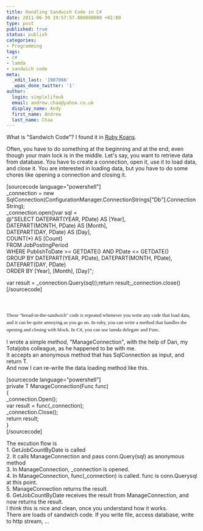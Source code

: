 ```yaml
---
title: Handling Sandwich Code in C#
date: 2011-06-30 19:57:57.000000000 +01:00
type: post
published: true
status: publish
categories:
- Programming
tags:
- c#
- lamda
- sandwich code
meta:
  _edit_last: '1907066'
  _wpas_done_twitter: '1'
author:
  login: simplelifeuk
  email: andrew.chaa@yahoo.co.uk
  display_name: Andy
  first_name: Andrew
  last_name: Chaa
---
```

<p>What is "Sandwich Code"? I found it in <a href="http://rubykoans.com/">Ruby Koans</a>.</p>
<p>Often, you have to do something at the beginning and at the end, even though your main lock is in the middle. Let's say, you want to retrieve data from database. You have to create a connection, open it, use it to load data, and close it. You are interested in loading data, but you have to do some chores like opening a connection and closing it.</p>
<p>[sourcecode language="powershell"]<br />
_connection = new SqlConnection(ConfigurationManager.ConnectionStrings[&quot;Db&quot;].ConnectionString);<br />
_connection.open()var sql =<br />
    @&quot;SELECT     DATEPART(YEAR, PDate) AS [Year],<br />
                 DATEPART(MONTH, PDate) AS [Month],<br />
                 DATEPART(DAY, PDate) AS [Day],<br />
                 COUNT(*) AS [Count]<br />
        FROM     JobPostingPeriod<br />
       WHERE     PublishToDate &gt;= GETDATE() AND PDate &lt;= GETDATE()<br />
       GROUP BY  DATEPART(YEAR, PDate), DATEPART(MONTH, PDate), DATEPART(DAY, PDate)<br />
       ORDER BY  [Year], [Month], [Day]&quot;;</p>
<p>var result = _connection.Query(sql));return result;_connection.close()<br />
[/sourcecode]</p>
<p><span class="Apple-style-span" style="font-family:Georgia, 'Times New Roman', 'Bitstream Charter', Times, serif;font-size:13px;line-height:19px;white-space:normal;"><br />
</span><br />
<span class="Apple-style-span" style="font-family:Georgia, 'Times New Roman', 'Bitstream Charter', Times, serif;font-size:13px;line-height:19px;white-space:normal;">Those "bread-in-the-sandwich" code is repeated whenever you write any code that load data, and it can be quite annoying as you go on. In ruby, you can write a method that handles the opening and closing with block. In C#, you can use lamda delegate and Func.</span></p>
<div>I wrote a simple method, "ManageConnection", with the help of Dan, my Totaljobs colleague, as he happened to be with me.</div>
<div>It accepts an anonymous method that has SqlConnection as input, and return T.</div>
<div>And now I can re-write the data loading method like this.</div>
<p>[sourcecode language="powershell"]<br />
private T ManageConnection(Func func)<br />
{<br />
    _connection.Open();<br />
    var result = func(_connection);<br />
    _connection.Close();<br />
    return result;<br />
}<br />
[/sourcecode]</p>
<div>The excution flow is</div>
<div>1. GetJobCountByDate is called</div>
<div>2. It calls ManageConnection and pass conn.Query(sql) as anonymous method</div>
<div>3. In ManageConnection, _connection is opened.</div>
<div>4. In ManageConnection, func(_connection) is called. func is conn.Querysql at this point.</div>
<div>5. ManageConnection returns the result.</div>
<div>6. GetJobCountByDate receives the result from ManageConnection, and now returns the result.</div>
<div>I think this is nice and clean, once you understand how it works.</div>
<div>There are loads of sandwich code. If you write file, access database, write to http stream, ...</div>
<pre></pre>
<div id="cke_pastebin" style="position:absolute;left:-1000px;top:138px;width:1px;height:1px;">
<pre>	ection.open()</pre>
</div>
<div id="cke_pastebin" style="position:absolute;left:-1000px;top:138px;width:1px;height:1px;">var sql =</div>
<div id="cke_pastebin" style="position:absolute;left:-1000px;top:138px;width:1px;height:1px;">    @"SELECT    DATEPART(YEAR, PostedDate) AS [Year],</div>
<div id="cke_pastebin" style="position:absolute;left:-1000px;top:138px;width:1px;height:1px;">                DATEPART(MONTH, PostedDate) AS [Month],</div>
<div id="cke_pastebin" style="position:absolute;left:-1000px;top:138px;width:1px;height:1px;">                DATEPART(DAY, PostedDate) AS [Day],</div>
<div id="cke_pastebin" style="position:absolute;left:-1000px;top:138px;width:1px;height:1px;">                COUNT(*) AS [Count]</div>
<div id="cke_pastebin" style="position:absolute;left:-1000px;top:138px;width:1px;height:1px;">       FROM     JobPostingPeriod</div>
<div id="cke_pastebin" style="position:absolute;left:-1000px;top:138px;width:1px;height:1px;">      WHERE     PublishToDate &gt;= GETDATE() AND PostedDate &lt;= GETDATE()</div>
<div id="cke_pastebin" style="position:absolute;left:-1000px;top:138px;width:1px;height:1px;">      GROUP BY  DATEPART(YEAR, PostedDate), DATEPART(MONTH, PostedDate), DATEPART(DAY, PostedDate)</div>
<div id="cke_pastebin" style="position:absolute;left:-1000px;top:138px;width:1px;height:1px;">      ORDER BY  [Year], [Month], [Day]";</div>
<div id="cke_pastebin" style="position:absolute;left:-1000px;top:138px;width:1px;height:1px;">var result = _connection.Query(sql));</div>
<div id="cke_pastebin" style="position:absolute;left:-1000px;top:138px;width:1px;height:1px;">return result;</div>
<div id="cke_pastebin" style="position:absolute;left:-1000px;top:138px;width:1px;height:1px;">_connection.close()_connection = new SqlConnection(ConfigurationManager.ConnectionStrings["JobSeekerReadOnly"].ConnectionString);</div>
<div id="cke_pastebin" style="position:absolute;left:-1000px;top:138px;width:1px;height:1px;">_connection.open()</div>
<div id="cke_pastebin" style="position:absolute;left:-1000px;top:138px;width:1px;height:1px;">var sql =</div>
<div id="cke_pastebin" style="position:absolute;left:-1000px;top:138px;width:1px;height:1px;">    @"SELECT    DATEPART(YEAR, PostedDate) AS [Year],</div>
<div id="cke_pastebin" style="position:absolute;left:-1000px;top:138px;width:1px;height:1px;">                DATEPART(MONTH, PostedDate) AS [Month],</div>
<div id="cke_pastebin" style="position:absolute;left:-1000px;top:138px;width:1px;height:1px;">                DATEPART(DAY, PostedDate) AS [Day],</div>
<div id="cke_pastebin" style="position:absolute;left:-1000px;top:138px;width:1px;height:1px;">                COUNT(*) AS [Count]</div>
<div id="cke_pastebin" style="position:absolute;left:-1000px;top:138px;width:1px;height:1px;">       FROM     JobPostingPeriod</div>
<div id="cke_pastebin" style="position:absolute;left:-1000px;top:138px;width:1px;height:1px;">      WHERE     PublishToDate &gt;= GETDATE() AND PostedDate &lt;= GETDATE()</div>
<div id="cke_pastebin" style="position:absolute;left:-1000px;top:138px;width:1px;height:1px;">      GROUP BY  DATEPART(YEAR, PostedDate), DATEPART(MONTH, PostedDate), DATEPART(DAY, PostedDate)</div>
<div id="cke_pastebin" style="position:absolute;left:-1000px;top:138px;width:1px;height:1px;">      ORDER BY  [Year], [Month], [Day]";</div>
<div id="cke_pastebin" style="position:absolute;left:-1000px;top:138px;width:1px;height:1px;">var result = _connection.Query(sql));</div>
<div id="cke_pastebin" style="position:absolute;left:-1000px;top:138px;width:1px;height:1px;">return result;</div>
<div id="cke_pastebin" style="position:absolute;left:-1000px;top:138px;width:1px;height:1px;">_connection.close()</div>
<div id="cke_pastebin" style="position:absolute;left:-1000px;top:138px;width:1px;height:1px;">_connection = new SqlConnection(ConfigurationManager.ConnectionStrings["JobSeekerReadOnly"].ConnectionString);</div>
<div id="cke_pastebin" style="position:absolute;left:-1000px;top:138px;width:1px;height:1px;">_connection.open()</div>
<div id="cke_pastebin" style="position:absolute;left:-1000px;top:138px;width:1px;height:1px;">var sql =</div>
<div id="cke_pastebin" style="position:absolute;left:-1000px;top:138px;width:1px;height:1px;">    @"SELECT    DATEPART(YEAR, PostedDate) AS [Year],</div>
<div id="cke_pastebin" style="position:absolute;left:-1000px;top:138px;width:1px;height:1px;">                DATEPART(MONTH, PostedDate) AS [Month],</div>
<div id="cke_pastebin" style="position:absolute;left:-1000px;top:138px;width:1px;height:1px;">                DATEPART(DAY, PostedDate) AS [Day],</div>
<div id="cke_pastebin" style="position:absolute;left:-1000px;top:138px;width:1px;height:1px;">                COUNT(*) AS [Count]</div>
<div id="cke_pastebin" style="position:absolute;left:-1000px;top:138px;width:1px;height:1px;">       FROM     JobPostingPeriod</div>
<div id="cke_pastebin" style="position:absolute;left:-1000px;top:138px;width:1px;height:1px;">      WHERE     PublishToDate &gt;= GETDATE() AND PostedDate &lt;= GETDATE()</div>
<div id="cke_pastebin" style="position:absolute;left:-1000px;top:138px;width:1px;height:1px;">      GROUP BY  DATEPART(YEAR, PostedDate), DATEPART(MONTH, PostedDate), DATEPART(DAY, PostedDate)</div>
<div id="cke_pastebin" style="position:absolute;left:-1000px;top:138px;width:1px;height:1px;">      ORDER BY  [Year], [Month], [Day]";</div>
<div id="cke_pastebin" style="position:absolute;left:-1000px;top:138px;width:1px;height:1px;">var result = _connection.Query(sql));</div>
<div id="cke_pastebin" style="position:absolute;left:-1000px;top:138px;width:1px;height:1px;">return result;</div>
<div id="cke_pastebin" style="position:absolute;left:-1000px;top:138px;width:1px;height:1px;">_connection.close()</div>
